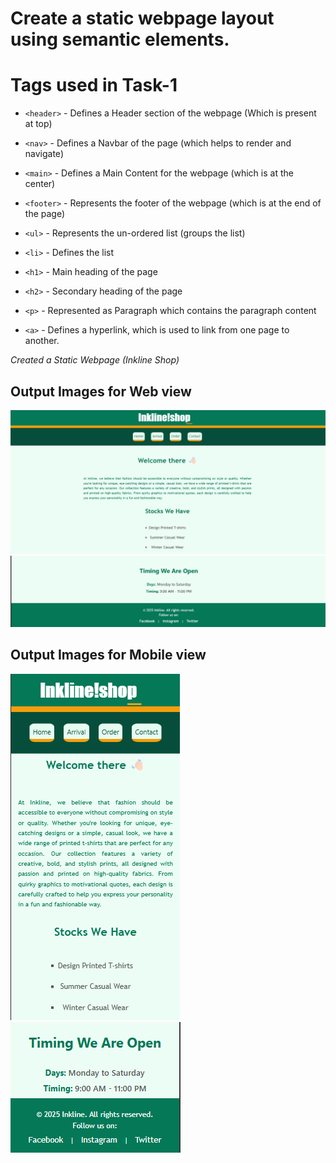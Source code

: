 # Create a static webpage layout using semantic elements.

# Tags used in Task-1
- `<header>` - Defines a Header section of the webpage (Which is present at top)
- `<nav>` - Defines a Navbar of the page (which helps to render and navigate)
- `<main>` - Defines a Main Content for the webpage (which is at the center)
- `<footer>` - Represents the footer of the webpage (which is at the end of the page)

- `<ul>` - Represents the un-ordered list (groups the list)
- `<li>` -  Defines the list
- `<h1>` - Main heading of the page
- `<h2>` - Secondary heading of the page
- `<p>` - Represented as Paragraph which contains the paragraph content
- `<a>` - Defines a hyperlink, which is used to link from one page to another.

_Created a Static Webpage (Inkline Shop)_

## Output Images for Web view
![alt text](./assests/image.png)
![alt text](./assests/image-1.png)

## Output Images for Mobile view
![alt text](./assests/image-2.png)
![alt text](./assests/image-3.png)